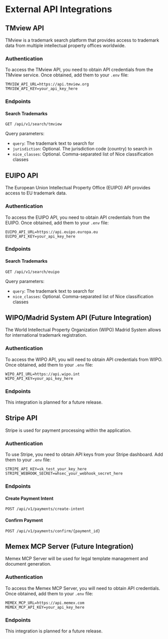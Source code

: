 # External API Integrations

## TMview API

TMview is a trademark search platform that provides access to trademark data from multiple intellectual property offices worldwide.

### Authentication

To access the TMview API, you need to obtain API credentials from the TMview service. Once obtained, add them to your `.env` file:

```
TMVIEW_API_URL=https://api.tmview.org
TMVIEW_API_KEY=your_api_key_here
```

### Endpoints

#### Search Trademarks

```
GET /api/v1/search/tmview
```

Query parameters:
- `query`: The trademark text to search for
- `jurisdiction`: Optional. The jurisdiction code (country) to search in
- `nice_classes`: Optional. Comma-separated list of Nice classification classes

## EUIPO API

The European Union Intellectual Property Office (EUIPO) API provides access to EU trademark data.

### Authentication

To access the EUIPO API, you need to obtain API credentials from the EUIPO. Once obtained, add them to your `.env` file:

```
EUIPO_API_URL=https://api.euipo.europa.eu
EUIPO_API_KEY=your_api_key_here
```

### Endpoints

#### Search Trademarks

```
GET /api/v1/search/euipo
```

Query parameters:
- `query`: The trademark text to search for
- `nice_classes`: Optional. Comma-separated list of Nice classification classes

## WIPO/Madrid System API (Future Integration)

The World Intellectual Property Organization (WIPO) Madrid System allows for international trademark registration.

### Authentication

To access the WIPO API, you will need to obtain API credentials from WIPO. Once obtained, add them to your `.env` file:

```
WIPO_API_URL=https://api.wipo.int
WIPO_API_KEY=your_api_key_here
```

### Endpoints

This integration is planned for a future release.

## Stripe API

Stripe is used for payment processing within the application.

### Authentication

To use Stripe, you need to obtain API keys from your Stripe dashboard. Add them to your `.env` file:

```
STRIPE_API_KEY=sk_test_your_key_here
STRIPE_WEBHOOK_SECRET=whsec_your_webhook_secret_here
```

### Endpoints

#### Create Payment Intent

```
POST /api/v1/payments/create-intent
```

#### Confirm Payment

```
POST /api/v1/payments/confirm/{payment_id}
```

## Memex MCP Server (Future Integration)

Memex MCP Server will be used for legal template management and document generation.

### Authentication

To access the Memex MCP Server, you will need to obtain API credentials. Once obtained, add them to your `.env` file:

```
MEMEX_MCP_URL=https://api.memex.com
MEMEX_MCP_API_KEY=your_api_key_here
```

### Endpoints

This integration is planned for a future release.